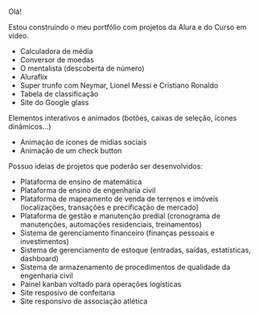 Olá!

Estou construindo o meu portfólio com projetos da Alura e do Curso em vídeo.

- Calculadora de média
- Conversor de moedas
- O mentalista (descoberta de número)
- Aluraflix
- Super trunfo com Neymar, Lionel Messi e Cristiano Ronaldo
- Tabela de classificação
- Site do Google glass

Elementos interativos e animados (botões, caixas de seleção, ícones dinâmicos...)
- Animação de ícones de mídias sociais
- Animação de um check button

Possuo ideias de projetos que poderão ser desenvolvidos:

- Plataforma de ensino de matemática
- Plataforma de ensino de engenharia civil
- Plataforma de mapeamento de venda de terrenos e imóveis (localizações, transações e precificação de mercado)
- Plataforma de gestão e manutenção predial (cronograma de manutenções, automações residenciais, treinamentos)
- Sistema de gerenciamento financeiro (finanças pessoais e investimentos)
- Sistema de gerenciamento de estoque (entradas, saídas, estatísticas, dashboard)
- Sistema de armazenamento de procedimentos de qualidade da engenharia civil
- Painel kanban voltado para operações logísticas
- Site resposivo de confeitaria
- Site responsivo de associação atlética
